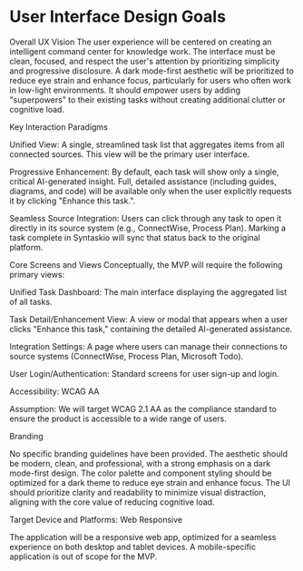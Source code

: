 # User Interface Design Goals
Overall UX Vision
The user experience will be centered on creating an intelligent command center for knowledge work. The interface must be clean, focused, and respect the user's attention by prioritizing simplicity and progressive disclosure. A dark mode-first aesthetic will be prioritized to reduce eye strain and enhance focus, particularly for users who often work in low-light environments. It should empower users by adding "superpowers" to their existing tasks without creating additional clutter or cognitive load.

Key Interaction Paradigms

Unified View: A single, streamlined task list that aggregates items from all connected sources. This view will be the primary user interface.

Progressive Enhancement: By default, each task will show only a single, critical AI-generated insight. Full, detailed assistance (including guides, diagrams, and code) will be available only when the user explicitly requests it by clicking "Enhance this task.".

Seamless Source Integration: Users can click through any task to open it directly in its source system (e.g., ConnectWise, Process Plan). Marking a task complete in Syntaskio will sync that status back to the original platform.

Core Screens and Views
Conceptually, the MVP will require the following primary views:

Unified Task Dashboard: The main interface displaying the aggregated list of all tasks.

Task Detail/Enhancement View: A view or modal that appears when a user clicks "Enhance this task," containing the detailed AI-generated assistance.

Integration Settings: A page where users can manage their connections to source systems (ConnectWise, Process Plan, Microsoft Todo).

User Login/Authentication: Standard screens for user sign-up and login.

Accessibility: WCAG AA

Assumption: We will target WCAG 2.1 AA as the compliance standard to ensure the product is accessible to a wide range of users.

Branding

No specific branding guidelines have been provided. The aesthetic should be modern, clean, and professional, with a strong emphasis on a dark mode-first design. The color palette and component styling should be optimized for a dark theme to reduce eye strain and enhance focus. The UI should prioritize clarity and readability to minimize visual distraction, aligning with the core value of reducing cognitive load.

Target Device and Platforms: Web Responsive

The application will be a responsive web app, optimized for a seamless experience on both desktop and tablet devices. A mobile-specific application is out of scope for the MVP.
